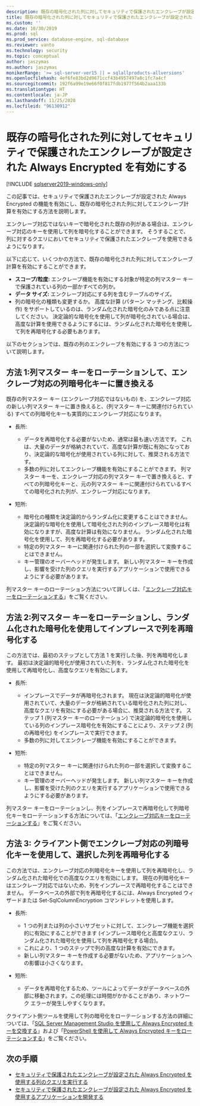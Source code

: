 ```yaml
---
description: 既存の暗号化された列に対してセキュリティで保護されたエンクレーブが設定された Always Encrypted を有効にする
title: 既存の暗号化された列に対してセキュリティで保護されたエンクレーブが設定された Always Encrypted を有効にする | Microsoft Docs
ms.custom: ''
ms.date: 10/30/2019
ms.prod: sql
ms.prod_service: database-engine, sql-database
ms.reviewer: vanto
ms.technology: security
ms.topic: conceptual
author: jaszymas
ms.author: jaszymas
monikerRange: '>= sql-server-ver15 || = sqlallproducts-allversions'
ms.openlocfilehash: 4ef6fe83bd2d9671ccf43b4957497a8c1fc7a4cf
ms.sourcegitcommit: 192f6a99e19e66f0f817fdb1977f564b2aaa133b
ms.translationtype: HT
ms.contentlocale: ja-JP
ms.lasthandoff: 11/25/2020
ms.locfileid: "96130912"
---
```

# <a name="enable-always-encrypted-with-secure-enclaves-for-existing-encrypted-columns"></a>既存の暗号化された列に対してセキュリティで保護されたエンクレーブが設定された Always Encrypted を有効にする 
[!INCLUDE [sqlserver2019-windows-only](../../../includes/applies-to-version/sqlserver2019-windows-only.md)]

この記事では、セキュリティで保護されたエンクレーブが設定された Always Encrypted の機能を有効にし、既存の暗号化された列に対してエンクレーブ計算を有効にする方法を説明します。  

エンクレーブ対応ではないキーで暗号化された既存の列がある場合は、エンクレーブ対応のキーを使用して列を暗号化することができます。 そうすることで、列に対するクエリにおいてセキュリティで保護されたエンクレーブを使用できるようになります。

以下に応じて、いくつかの方法で、既存の暗号化された列に対してエンクレーブ計算を有効にすることができます。

- **スコープ/粒度:** エンクレーブ機能を有効にする対象が特定の列マスター キーで保護されている列の一部かすべての列か。
- **データ サイズ:** エンクレーブ対応にする列を含むテーブルのサイズ。
- 列の暗号化の種類も変更するか。 高度な計算 (パターン マッチング、比較操作) をサポートしているのは、ランダム化された暗号化のみである点に注意してください。 決定論的な暗号化を使用して列が暗号化されている場合は、高度な計算を使用できるようにするには、ランダム化された暗号化を使用して列を再暗号化する必要もあります。

以下のセクションでは、既存の列のエンクレーブを有効にする 3 つの方法について説明します。

## <a name="method-1-rotate-the-column-master-key-to-replace-it-with-an-enclave-enabled-column-master-key"></a>方法 1:列マスター キーをローテーションして、エンクレーブ対応の列暗号化キーに置き換える
既存の列マスター キー (エンクレーブ対応ではないもの) を、エンクレーブ対応の新しい列マスター キーに置き換えると、(列マスター キーに関連付けられている) すべての列暗号化キーも実質的にエンクレーブ対応になります。

- 長所:
  - データを再暗号化する必要がないため、通常は最も速い方法です。 これは、大量のデータが格納されていて、高度な計算が既に有効になっており、決定論的な暗号化が使用されている列に対して、推奨される方法です。
  - 多数の列に対してエンクレーブ機能を有効にすることができます。 列マスター キーを、エンクレーブ対応の列マスター キーで置き換えると、すべての列暗号化キーと、元の列マスター キーに関連付けられているすべての暗号化された列が、エンクレーブ対応になります。
  
- 短所:
  - 暗号化の種類を決定論的からランダム化に変更することはできません。 決定論的な暗号化を使用して暗号化された列のインプレース暗号化は有効になりますが、高度な計算は有効になりません。 ランダム化された暗号化を使用して、列を再暗号化する必要があります。
  - 特定の列マスター キーに関連付けられた列の一部を選択して変換することはできません。
  - キー管理のオーバーヘッドが発生します。 新しい列マスター キーを作成し、影響を受けた列のクエリを実行するアプリケーションで使用できるようにする必要があります。

列マスター キーのローテーション方法について詳しくは、「[エンクレーブ対応キーをローテーションする](always-encrypted-enclaves-rotate-keys.md)」をご覧ください。

## <a name="method-2-rotate-the-column-master-key-and-re-encrypt-columns-using-randomized-encryption-in-place"></a>方法 2:列マスター キーをローテーションし、ランダム化された暗号化を使用してインプレースで列を再暗号化する
この方法では、最初のステップとして方法 1 を実行した後、列を再暗号化します。 最初は決定論的暗号化が使用されていた列を、ランダム化された暗号化を使用して再暗号化し、高度なクエリを有効にします。

- 長所:
  - インプレースでデータが再暗号化されます。 現在は決定論的暗号化が使用されていて、大量のデータが格納されている暗号化された列に対し、高度なクエリを有効にする必要がある場合に、推奨される方法です。 ステップ 1 (列マスター キーのローテーション) で決定論的暗号化を使用している列のインプレース暗号化を有効にすることにより、ステップ 2 (列の再暗号化) をインプレースで実行できます。
  - 多数の列に対してエンクレーブ機能を有効にすることができます。
  
- 短所:
  - 特定の列マスター キーに関連付けられた列の一部を選択して変換することはできません。
  - キー管理のオーバーヘッドが発生します。 新しい列マスター キーを作成し、影響を受けた列のクエリを実行するアプリケーションで使用できるようにする必要があります。

列マスター キーをローテーションし、列をインプレースで再暗号化して列暗号化キーをローテーションする方法については、「[エンクレーブ対応キーをローテーションする](always-encrypted-enclaves-rotate-keys.md)」をご覧ください。

## <a name="method-3-re-encrypt-a-selected-column-with-an-enclave-enabled-column-encryption-key-on-the-client-side"></a>方法 3: クライアント側でエンクレーブ対応の列暗号化キーを使用して、選択した列を再暗号化する
この方法では、エンクレーブ対応の列暗号化キーを使用して列を再暗号化し、ランダム化された暗号化での高度なクエリを有効にします。 現在の列暗号化キーはエンクレーブ対応ではないため、列をインプレースで再暗号化することはできません。 データベースの外部で列を再暗号化するには、Always Encrypted ウィザードまたは Set-SqlColumnEncryption コマンドレットを使用します。

- 長所:
  - 1 つの列または列の小さいサブセットに対して、エンクレーブ機能を選択的に有効にすることができます (インプレース暗号化と高度なクエリ、ランダム化された暗号化を使用して列を再暗号化する場合)。
  - これにより、1 つのステップで列の高度な計算を有効にできます。
  - 新しい列マスター キーを作成する必要がないため、アプリケーションへの影響は小さくなります。
  
- 短所:
  - データを再暗号化するため、ツールによってデータがデータベースの外部に移動されます。この処理には時間がかかることがあり、ネットワーク エラーが発生しやすくなります。

クライアント側ツールを使用して列の暗号化をローテーションする方法の詳細については、「[SQL Server Management Studio を使用して Always Encrypted キーを交換する](rotate-always-encrypted-keys-using-ssms.md)」および「[PowerShell を使用して Always Encrypted キーをローテーションする](rotate-always-encrypted-keys-using-powershell.md)」をご覧ください。

## <a name="next-steps"></a>次の手順
- [セキュリティで保護されたエンクレーブが設定された Always Encrypted を使用する列のクエリを実行する](always-encrypted-enclaves-query-columns.md)
- [セキュリティで保護されたエンクレーブが設定された Always Encrypted を使用するアプリケーションを開発する](always-encrypted-enclaves-client-development.md)
